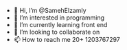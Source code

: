 - 👋 Hi, I’m @SamehElzamly
- 👀 I’m interested in programming
- 🌱 I’m currently learning front end
- 💞️ I’m looking to collaborate on 
- 📫 How to reach me 20+ 1203767297

<!---
SamehElzamly/SamehElzamly is a ✨ special ✨ repository because its `README.md` (this file) appears on your GitHub profile.
You can click the Preview link to take a look at your changes.
--->
